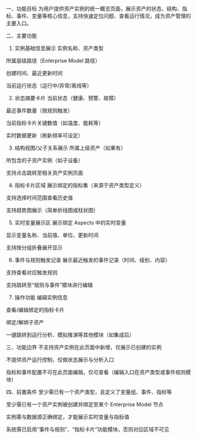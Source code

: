 一、功能目标
为用户提供资产实例的统一概览页面，展示资产的状态、结构、指标、事件、变量等核心信息，支持快速定位问题、查看运行情况，成为资产管理的主要入口。

二、主要功能
1. 实例基础信息展示
实例名称、资产类型

所属层级路径（Enterprise Model 路径）

创建时间、最近更新时间

当前运行状态（运行中/异常/离线等）

2. 状态摘要卡片
当前状态（健康、预警、故障）

最近事件数量（按规则触发）

当前指标卡片关键数值（如温度、能耗等）

实时数据更新（刷新频率可设定）

3. 结构视图/父子关系展示
所属上级资产（如果有）

所包含的子资产实例（如子设备）

支持点击跳转至相关资产实例页面

4. 指标卡片区域
展示绑定的指标集（来源于资产类型定义）

支持选择时间范围查看历史值

支持趋势图展示（简单折线图或柱状图）

5. 实时变量展示区
展示绑定 Aspects 中的实时变量

显示变量名称、当前值、单位、更新时间

支持按分组折叠展开显示

6. 事件与规则触发记录
展示最近触发的事件记录（时间、级别、内容）

支持查看对应触发规则

支持跳转至“规则与事件”模块进行编辑

7. 操作功能
编辑实例信息

查看/编辑绑定的指标卡片

绑定/解绑子资产

一键跳转到运行分析、模拟推演等其他模块（如集成后）

三、功能边界
不支持资产实例在此页面中新增，仅展示已创建的实例

不提供资产运行控制，仅做状态展示与分析入口

指标和事件配置不可在此页面编辑，仅可查看（编辑入口在资产类型或事件规则模块）

四、前置条件
至少需已有一个资产类型，且定义了变量组、事件、指标等

至少需已有一个资产实例被创建并绑定至某个 Enterprise Model 节点

实例需与数据源正确绑定，才能展示实时变量与指标值

系统需已启用“事件与规则”、“指标卡片”功能模块，否则对应区域不可见